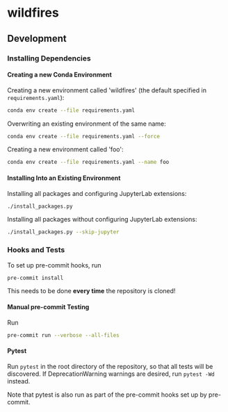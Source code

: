# wildfires

## Development

### Installing Dependencies

#### Creating a new Conda Environment

Creating a new environment called 'wildfires' (the default specified in `requirements.yaml`):
```sh
conda env create --file requirements.yaml
```

Overwriting an existing environment of the same name:
```sh
conda env create --file requirements.yaml --force
```

Creating a new environment called 'foo':
```sh
conda env create --file requirements.yaml --name foo
```

#### Installing Into an Existing Environment

Installing all packages and configuring JupyterLab extensions:
```sh
./install_packages.py
```

Installing all packages without configuring JupyterLab extensions:
```sh
./install_packages.py --skip-jupyter
```

### Hooks and Tests

To set up pre-commit hooks, run
```sh
pre-commit install
```
This needs to be done **every time** the repository is cloned!

#### Manual pre-commit Testing

Run
```sh
pre-commit run --verbose --all-files
```

#### Pytest

Run `pytest` in the root directory of the repository, so that all tests will be discovered.
If DeprecationWarning warnings are desired, run `pytest -Wd` instead.

Note that pytest is also run as part of the pre-commit hooks set up by pre-commit.
